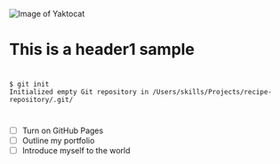 ![Image of Yaktocat](https://octodex.github.com/images/yaktocat.png)
#
# <h1> This is a header1 sample
#
```
$ git init
Initialized empty Git repository in /Users/skills/Projects/recipe-repository/.git/
```
#
- [ ] Turn on GitHub Pages
- [ ] Outline my portfolio
- [ ] Introduce myself to the world
